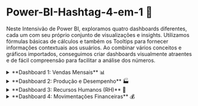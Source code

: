 
# Power-BI-Hashtag-4-em-1 💼

Neste Intensivão de Power BI, exploramos quatro dashboards diferentes, cada um com seu próprio conjunto de visualizações e insights. Utilizamos fórmulas básicas de cálculos e também os Tooltips para fornecer informações contextuais aos usuários. Ao combinar vários conceitos e gráficos importados, conseguimos criar dashboards visualmente atraentes e de fácil compreensão para facilitar a análise dos números.

<details>
<summary>**Dashboard 1: Vendas Mensais** 📊</summary>
   ![Dashboard de Vendas](https://github.com/WillianNog/Power-BI-Hashtag-4-em-1/blob/main/Dashboard%20Vendas%20.png)
</details>

<details>
<summary>**Dashboard 2: Produção e Desempenho** 🏭</summary>
   ![Dashboard de Produção](https://github.com/WillianNog/Power-BI-Hashtag-4-em-1/blob/main/Dashboard%20Produ%C3%A7%C3%A3o.png)
</details>

<details>
<summary>**Dashboard 3: Recursos Humanos (RH)** 👥</summary>
   ![Dashboard de RH](https://github.com/WillianNog/Power-BI-Hashtag-4-em-1/blob/main/Dashboard%20RH.png)
</details>

<details>
<summary>**Dashboard 4: Movimentações Financeiras** 💰</summary>
   ![Dashboard de Movimentações Financeiras](https://github.com/WillianNog/Power-BI-Hashtag-4-em-1/blob/main/Dashboard%20Movimenta%C3%A7%C3%B5es%20Financeiras.png)
</details>
